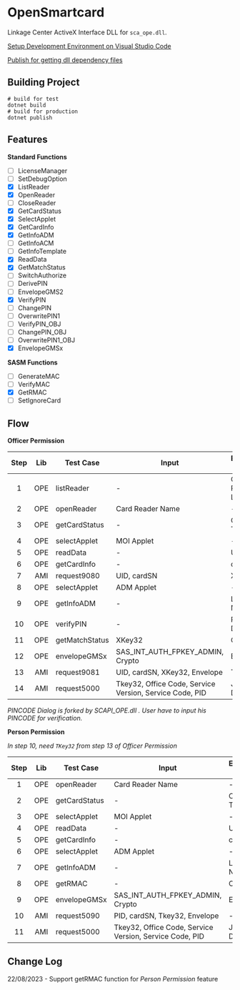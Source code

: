 # OpenSmartcard

Linkage Center ActiveX Interface DLL for `sca_ope.dll`.

[Setup Development Environment on Visual Studio Code](https://docs.microsoft.com/en-us/dotnet/core/tutorials/library-with-visual-studio-code)

[Publish for getting dll dependency files](https://stackoverflow.com/questions/51604179/net-core-2-1-dotnet-exe-on-build-packages-are-missing)


## Building Project

```
# build for test
dotnet build
# build for production
dotnet publish
```

## Features

**Standard Functions**
- [ ] LicenseManager
- [ ] SetDebugOption
- [x] ListReader
- [x] OpenReader
- [ ] CloseReader
- [x] GetCardStatus
- [x] SelectApplet
- [x] GetCardInfo
- [x] GetInfoADM
- [ ] GetInfoACM
- [ ] GetInfoTemplate
- [x] ReadData
- [x] GetMatchStatus
- [ ] SwitchAuthorize
- [ ] DerivePIN
- [ ] EnvelopeGMS2
- [x] VerifyPIN
- [ ] ChangePIN
- [ ] OverwritePIN1
- [ ] VerifyPIN_OBJ
- [ ] ChangePIN_OBJ
- [ ] OverwritePIN1_OBJ
- [x] EnvelopeGMSx

**SASM Functions**
- [ ] GenerateMAC
- [ ] VerifyMAC
- [x] GetRMAC
- [ ] SetIgnoreCard

## Flow

**Officer Permission**

| Step | Lib | Test Case       | Input                                                   | Expected Result  |
| :--: | :-: | --------------- | ------------------------------------------------------- | ---------------- |
|    1 | OPE | listReader      | -                                                       | Card Reader List |
|    2 | OPE | openReader      | Card Reader Name                                        | -                |
|    3 | OPE | getCardStatus   | -                                                       | Card Type        |
|    4 | OPE | selectApplet    | MOI Applet                                              | -                |
|    5 | OPE | readData        | -                                                       | UID              |
|    6 | OPE | getCardInfo     | -                                                       | cardSN           |
|    7 | AMI | request9080     | UID, cardSN                                             | XKey32           |
|    8 | OPE | selectApplet    | ADM Applet                                              | -                |
|    9 | OPE | getInfoADM      | -                                                       | Laser Number     |
|   10 | OPE | verifyPIN       | -                                                       | PINCODE Dialog*  |
|   11 | OPE | getMatchStatus  | XKey32                                                  | Crypto           |
|   12 | OPE | envelopeGMSx    | SAS_INT_AUTH_FPKEY_ADMIN, Crypto                        | Envelope         |
|   13 | AMI | request9081     | UID, cardSN, XKey32, Envelope                           | Tkey32           |
|   14 | AMI | request5000     | Tkey32, Office Code, Service Version, Service Code, PID | JSON Data        |

*PINCODE Dialog is forked by SCAPI_OPE.dll . User have to input his PINCODE for verification.*

**Person Permission**

*In step 10, need `TKey32` from step 13 of Officer Permission*

| Step | Lib | Test Case       | Input                                                   | Expected Result  |
| :--: | :-: | --------------- | ------------------------------------------------------- | ---------------- |
|    1 | OPE | openReader      | Card Reader Name                                        | -                |
|    2 | OPE | getCardStatus   | -                                                       | Card Type        |
|    3 | OPE | selectApplet    | MOI Applet                                              | -                |
|    4 | OPE | readData        | -                                                       | UID              |
|    5 | OPE | getCardInfo     | -                                                       | cardSN           |
|    6 | OPE | selectApplet    | ADM Applet                                              | -                |
|    7 | OPE | getInfoADM      | -                                                       | Laser Number     |
|    8 | OPE | getRMAC         | -                                                       | Crypto           |
|    9 | OPE | envelopeGMSx    | SAS_INT_AUTH_FPKEY_ADMIN, Crypto                        | Envelope         |
|   10 | AMI | request5090     | PID, cardSN, Tkey32, Envelope                           | -                |
|   11 | AMI | request5000     | Tkey32, Office Code, Service Version, Service Code, PID | JSON Data        |

## Change Log
22/08/2023 - Support getRMAC function for *Person Permission* feature
